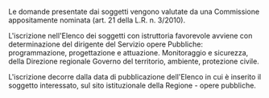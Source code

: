 Le domande presentate dai soggetti vengono valutate da una Commissione appositamente nominata (art. 21 della L.R. n. 3/2010).

L'iscrizione nell'Elenco dei soggetti con istruttoria favorevole avviene con determinazione del dirigente del Servizio opere Pubbliche:  programmazione, progettazione e attuazione. Monitoraggio e sicurezza, della Direzione regionale Governo del territorio, ambiente, protezione civile.

L'iscrizione decorre dalla data di pubblicazione dell'Elenco in cui è inserito il soggetto interessato, sul sito istituzionale della Regione - opere pubbliche.
